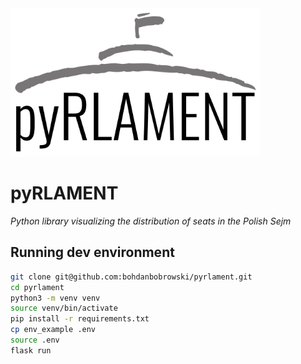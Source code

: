 <img src="https://raw.githubusercontent.com/bohdanbobrowski/pyrlament/master/assets/pyRLAMENT_logo_RAW.svg?token=GHSAT0AAAAAABUXNW53T4ZD6JW36CHRLSPGYUGB33Q" width="400" alt="pyRLAMENT" />

# pyRLAMENT

_Python library visualizing the distribution of seats in the Polish Sejm_

## Running dev environment

```bash
git clone git@github.com:bohdanbobrowski/pyrlament.git
cd pyrlament
python3 -m venv venv
source venv/bin/activate
pip install -r requirements.txt
cp env_example .env
source .env
flask run
```